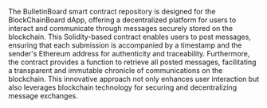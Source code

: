 The BulletinBoard smart contract repository is designed for the BlockChainBoard dApp, offering a decentralized platform for users to interact and communicate through messages securely stored on the blockchain. This Solidity-based contract enables users to post messages, ensuring that each submission is accompanied by a timestamp and the sender's Ethereum address for authenticity and traceability. Furthermore, the contract provides a function to retrieve all posted messages, facilitating a transparent and immutable chronicle of communications on the blockchain. This innovative approach not only enhances user interaction but also leverages blockchain technology for securing and decentralizing message exchanges.